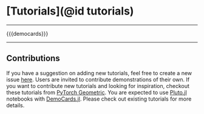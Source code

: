 # [Tutorials](@id tutorials)

---

{{{democards}}}

---

## Contributions

If you have a suggestion on adding new tutorials, feel free to create a new issue
[here](https://github.com/JuliaGraphs/GraphNeuralNetworks.jl/issues/new).
Users are invited to contribute demonstrations of their own.
If you want to contribute new tutorials and looking for inspiration,
checkout these tutorials from
[PyTorch Geometric](https://pytorch-geometric.readthedocs.io/en/latest/notes/colabs.html).
You are expected to use [Pluto.jl](https://github.com/fonsp/Pluto.jl) notebooks
with [DemoCards.jl](https://github.com/JuliaDocs/DemoCards.jl).
Please check out existing tutorials for more details.
